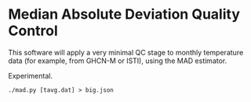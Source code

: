 Median Absolute Deviation Quality Control
=========================================

This software will apply a very minimal QC stage to monthly
temperature data (for example, from GHCN-M or ISTI), using the
MAD estimator.

Experimental.

    ./mad.py [tavg.dat] > big.json
